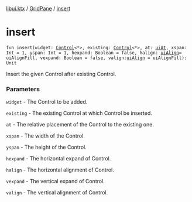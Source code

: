 [libui.ktx](../index.md) / [GridPane](index.md) / [insert](./insert.md)

# insert

`fun insert(widget: `[`Control`](../-control/index.md)`<*>, existing: `[`Control`](../-control/index.md)`<*>, at: `[`uiAt`](../../libui/ui-at.md)`, xspan: Int = 1, yspan: Int = 1, hexpand: Boolean = false, halign: `[`uiAlign`](../../libui/ui-align.md)` = uiAlignFill, vexpand: Boolean = false, valign: `[`uiAlign`](../../libui/ui-align.md)` = uiAlignFill): Unit`

Insert the given Control after existing Control.

### Parameters

`widget` - The Control to be added.

`existing` - The existing Control at which Control be inserted.

`at` - The relative placement of the Control to the existing one.

`xspan` - The width of the Control.

`yspan` - The height of the Control.

`hexpand` - The horizontal expand of Control.

`halign` - The horizontal alignment of Control.

`vexpand` - The vertical expand of Control.

`valign` - The vertical alignment of Control.